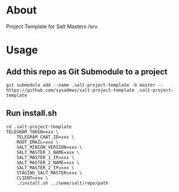 # About
Project Template for Salt Masters /srv.

# Usage
## Add this repo as Git Submodule to a project

```
git submodule add --name .salt-project-template -b master -- https://github.com/sysadmws/salt-project-template .salt-project-template
```

## Run install.sh
```
cd .salt-project-template
TELEGRAM_TOKEN=xxx \
	TELEGRAM_CHAT_ID=xxx \
	ROOT_EMAIL=xxx \
	SALT_MINION_VERSION=xxx \
	SALT_MASTER_1_NAME=xxx \
	SALT_MASTER_1_IP=xxx \
	SALT_MASTER_2_NAME=xxx \
	SALT_MASTER_2_IP=xxx \
	STAGING_SALT_MASTER=xxx \
	CLIENT=xxx \
	./install.sh ../some/salt/repo/path
```
